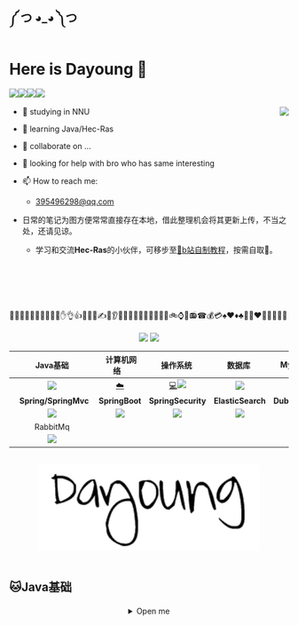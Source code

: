 ##        ༼ つ ◕_◕ ༽つ 

# Here is Dayoung 👋

![](https://img.shields.io/badge/%E7%86%9F%E6%82%89-%E7%BD%91%E7%BB%9CIO-critical)![](https://img.shields.io/badge/%E7%86%9F%E6%82%89-%E8%AE%A1%E7%AE%97%E6%9C%BA%E7%BD%91%E7%BB%9C-yellow)![](https://img.shields.io/badge/%E7%86%9F%E6%82%89-Redis-orange)![](https://img.shields.io/badge/%E7%B2%BE%E9%80%9A-Hec--Ras-informational)



- 🔭  studying in NNU<img align="right" src="https://github-readme-stats.vercel.app/api?username=younggungun&theme=vue-dark" />
- 🌱  learning Java/Hec-Ras
- 👯  collaborate on ...
- 🤔  looking for help with bro who has same interesting
- 📫 How to reach me: 
  - 395496298@qq.com

- 日常的笔记为图方便常常直接存在本地，借此整理机会将其更新上传，不当之处，还请见谅。
  - 学习和交流**Hec-Ras**的小伙伴，可移步至[:strawberry:b站自制教程](https://space.bilibili.com/324055134?from=search&seid=14157179144142222780)，按需自取👀。

<br>
<br>
<br>
<br>
<br>
💜💝😃😄😅😆😋😎😍‍✌✋👌👍👊👋👏✍👣👂👃👅💋👑💍🌂🎷🎸🎺🎻🚲⌚⏰📻☎💰💳♠♥♦♣💯💘❤💓💔💕💖💗
<br>
<br>

<div align="center">
    <a href=""> <img src="https://img.shields.io/badge/DaYoung-%E5%9C%A8%E7%BA%BF%E9%98%85%E8%AF%BB-blue"></a>
    <a href="https://space.bilibili.com/324055134?from=search&seid=14157179144142222780"> <img src="https://img.shields.io/badge/DaYoung-B%E7%AB%99%E4%B8%BB%E9%A1%B5-blue"></a>


| &nbsp;Java基础&nbsp; | &nbsp;计算机网络&nbsp;&nbsp;&nbsp; |                  &nbsp;操作系统&nbsp;&nbsp;                  | &nbsp;数据库&nbsp;&nbsp;|Mybatis/M-P&nbsp;&nbsp;|&nbsp;多线程&nbsp;|
| :---: | :----: | :---: | :----: | :----: | :----: |
| [<img src="https://gimg2.baidu.com/image_search/src=http%3A%2F%2Favatar.csdn.net%2Fblogpic%2F20141208225207671.jpg&refer=http%3A%2F%2Favatar.csdn.net&app=2002&size=f9999,10000&q=a80&n=0&g=0n&fmt=jpeg?sec=1629015725&t=1c5eccba0de6a5e2f05651ad977c72ce" width="50px">](#java基础) | [:cloud:](#cloud-计算机网络) | [:computer:](#computer-操作系统)<img src="https://pics6.baidu.com/feed/f9dcd100baa1cd11a441450443ea3bfac2ce2d1a.jpeg?token=2852b7216bb37005ff7749cfcbdeac9f" width="50px"> | [<img src="https://gimg2.baidu.com/image_search/src=http%3A%2F%2Fimg.php.cn%2Fupload%2Farticle%2F000%2F000%2F032%2F5cf62a3a58f87710.png&refer=http%3A%2F%2Fimg.php.cn&app=2002&size=f9999,10000&q=a80&n=0&g=0n&fmt=jpeg?sec=1629015615&t=64811cececfd51adf983a282196087fe" width="70px">](#floppy_disk-数据库) |[<img src="https://mybatis.org/images/mybatis-logo.png" width="70px">](#Mybatis/M-P)|[:rocket:](#多线程、并发)|
| &nbsp;&nbsp;&nbsp;**Spring/SpringMvc**&nbsp; | **SpringBoot** | **SpringSecurity** | **ElasticSearch** |**Dubbo/Zookeeper**|**NIO**/**Netty**|
| [<img src="https://spring.io/images/spring-logo-9146a4d3298760c2e7e49595184e1975.svg" width="60px">](#Spring/SpringMvc) | [<img src="https://spring.io/images/spring-logo-9146a4d3298760c2e7e49595184e1975.svg" width="60px">](#SpringBoot) | [<img src="https://spring.io/images/spring-logo-9146a4d3298760c2e7e49595184e1975.svg" width="50px">](#SpringSecurity) | [<img src="https://images.contentstack.io/v3/assets/bltefdd0b53724fa2ce/blt280217a63b82a734/5bbdaacf63ed239936a7dd56/elastic-logo.svg" width="50px">](#ElasticSearch) |[<img src="https://gimg2.baidu.com/image_search/src=http%3A%2F%2Fs1.ax1x.com%2F2020%2F05%2F17%2FYRgHpQ.png&refer=http%3A%2F%2Fs1.ax1x.com&app=2002&size=f9999,10000&q=a80&n=0&g=0n&fmt=jpeg?sec=1629015597&t=33992f50ebcbedfeb96eb163e46d8868" width="50px">](#Dubbo/Zookeeper)| [:bulb:](#bulb-Nio/Netty) |
| RabbitMq |  |  |  ||  |
| [<img src="https://gimg2.baidu.com/image_search/src=http%3A%2F%2Fpic2.zhimg.com%2Fv2-b8c175db815ba5eaa86bd7024e7f1743_1440w.jpg%3Fsource%3D172ae18b&refer=http%3A%2F%2Fpic2.zhimg.com&app=2002&size=f9999,10000&q=a80&n=0&g=0n&fmt=jpeg?sec=1629015686&t=576f0d0cac1dd04b370daee12b8bc97e" width="50px">](#RabbitMq) |  |  |  ||  |

<br>

<div align="center">
    <img src="https://github.com/younggungun/younggungun/blob/main/images/dayoung.PNG" width="400px">
</div>
<br>

## <p align="left">:cat:Java基础</p>

<details>
<summary>
  Open me
</summary>













##   <p align="left">:cloud:计算机网络</p>

<details>
<summary>
    open me
    <p>
        <a href></a>
    </p>
</summary>





## <p align="left">:computer: 操作系统</p>

- 







## <p align="left">:floppy_disk: 数据库</p>

<details>
<summary>
    Wanna Study mysql and redis.Now ,List me(●'◡'●)！
</summary>
    <p>
        <a href="https://github.com/younggungun/younggungun/blob/main/Notes/mysql/1_1%E5%AE%89%E8%A3%85Mac%E7%B3%BB%E7%BB%9F%E4%B8%AD%E5%AE%89%E8%A3%85MySQL.pdf">mysql_mac安装教程</a>
    </p>
    <p>
    <a href="https://github.com/younggungun/younggungun/blob/main/Notes/mysql/1_2win10%E5%AE%89%E8%A3%85Mysql5.7.pdf">win10普通安装和docker安装</a>
    <a href="https://github.com/younggungun/younggungun/blob/main/Notes/mysql/2_1Mysql%E5%9F%BA%E7%A1%80.md">mysql初级</a>
        <a href="https://github.com/younggungun/younggungun/blob/main/Notes/mysql/2_2Mysql%E9%AB%98%E7%BA%A7.md">mysql高级</a>
        <a>redis</a>
    </p>

## <img src="https://mybatis.org/images/mybatis-logo.png" align='left' width="120px"><p align="left">Mybatis/M-P</p>











## <p align="left">:rocket:#多线程、并发</p>













## <img src="https://spring.io/images/spring-logo-9146a4d3298760c2e7e49595184e1975.svg" align='left' width="100px"><p align="left">Spring/SpringMvc
</p>












## <img src="https://spring.io/images/spring-logo-9146a4d3298760c2e7e49595184e1975.svg" align='left' width="100px"><p align="left">SpringBoot
</p>










## <img src="https://spring.io/images/spring-logo-9146a4d3298760c2e7e49595184e1975.svg" align='left' width="100px"><p align="left">SpringSecurity
</p>










## <img src="https://images.contentstack.io/v3/assets/bltefdd0b53724fa2ce/blt280217a63b82a734/5bbdaacf63ed239936a7dd56/elastic-logo.svg" align='left' width="100px"><p align="left">ElasticSearch</p>










## <img src="https://gimg2.baidu.com/image_search/src=http%3A%2F%2Fs1.ax1x.com%2F2020%2F05%2F17%2FYRgHpQ.png&refer=http%3A%2F%2Fs1.ax1x.com&app=2002&size=f9999,10000&q=a80&n=0&g=0n&fmt=jpeg?sec=1629015597&t=33992f50ebcbedfeb96eb163e46d8868" align='left' width="100px"><p align="left">Dubbo/Zookeeper</p>







## <p align="left">:bulb:bulb-Nio/Netty</p>








## <img src="https://gimg2.baidu.com/image_search/src=http%3A%2F%2Fpic2.zhimg.com%2Fv2-b8c175db815ba5eaa86bd7024e7f1743_1440w.jpg%3Fsource%3D172ae18b&refer=http%3A%2F%2Fpic2.zhimg.com&app=2002&size=f9999,10000&q=a80&n=0&g=0n&fmt=jpeg?sec=1629015686&t=576f0d0cac1dd04b370daee12b8bc97e" align='left' width="100px">RabbitMq
